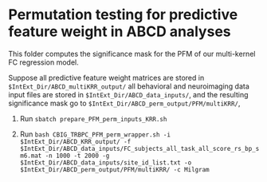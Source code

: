 # Permutation testing for predictive feature weight in ABCD analyses

This folder computes the significance mask for the PFM of our multi-kernel FC regression model.

Suppose all predictive feature weight matrices are stored in `$IntExt_Dir/ABCD_multiKRR_output/` all behavioral and neuroimaging data input files are stored in `$IntExt_Dir/ABCD_data_inputs/`, and the resulting significance mask go to `$IntExt_Dir/ABCD_perm_output/PFM/multiKRR/`,


1. Run `sbatch prepare_PFM_perm_inputs_KRR.sh`

2. Run `bash CBIG_TRBPC_PFM_perm_wrapper.sh -i $IntExt_Dir/ABCD_KRR_output/ -f $IntExt_Dir/ABCD_data_inputs/FC_subjects_all_task_all_score_rs_bp_sm6.mat -n 1000 -t 2000 -g $IntExt_Dir/ABCD_data_inputs/site_id_list.txt -o $IntExt_Dir/ABCD_perm_output/PFM/multiKRR/ -c Milgram`
